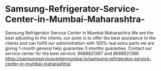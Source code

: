 # Samsung-Refrigerator-Service-Center-in-Mumbai-Maharashtra-
Samsung Refrigerator Service Center in Mumbai Maharashtra We are the best adjusting to the clients; our point is to offer the best assistance to the clients and can fulfill our administration with 100% real extra parts we are giving 1-month general help guarantee 3 months guarantee. Contact our service center for the best service: 8688821387 and 8688821386.  https://samsungservicecentermumbai.in/samsung-refrigerator-service-center-in-mumbai-maharashtra/
